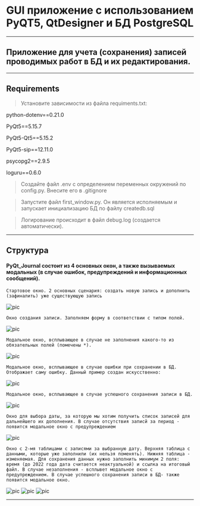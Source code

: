# GUI приложение с использованием PyQT5, QtDesigner и БД PostgreSQL
___
## Приложение для учета (сохранения) записей проводимых работ в БД и их редактирования. 
___
## Requirements

>Установите зависимости из файла requiments.txt:

python-dotenv==0.21.0

PyQt5==5.15.7

PyQt5-Qt5==5.15.2

PyQt5-sip==12.11.0

psycopg2==2.9.5

loguru==0.6.0

> Создайте файл .env с определением переменных окружений по config.py. Внесите его в .gitignore

> Запустите файл first_window.py. Он является исполняемым и запускает инициализацию БД по файлу createdb.sql

> Логирование происходит в файл debug.log (создается автоматически).

___
## Структура

#### PyQt_Journal состоит из 4 основных окон, а также вызываемых модальных (в случае ошибок, предупреждений и информационных сообщений).

```
Стартовое окно. 2 основных сценария: создать новую запись и дополнить (зафиналить) уже существующую запись
```
![pic](./img_app/first_window.png)
```
Окно создания записи. Заполняем форму в соответствии с типом полей.
```
![pic](./img_app/create_window.png)
```
Модальное окно, всплывающее в случае не заполнения какого-то из обязательных полей (помечены *).
```
![pic](./img_app/required_fields_not_filled.png)
```
Модальное окно, всплывающее в случае ошибки при сохранении в БД. Отображает саму ошибку. Данный пример создан искусственно:
```
![pic](./img_app/error_while_create.png)
```
Модальное окно, всплывающее в случае успешного сохранения записи в БД.
```
![pic](./img_app/success_create_modal_window.png)
```
Окно для выбора даты, за которую мы хотим получить список записей для дальнейшего их дополнения. В случае отсутствия записй за период - появится модальное окно с предупреждением
```
![pic](./img_app/add_note_window.png)
```
Окно с 2-мя таблицами с записями за выбранную дату. Верхняя таблица с данными, которые уже заполнили (их нельзя поменять). Нижняя таблица - изменяемая. Для сохранения данных нужно заполнить минимум 2 поля: время (до 2022 года дата считается неактуальной) и ссылка на итоговый файл. В случае незаполнения - всплывет модальное окно с предупреждением. В случае успешного сохранения записи в БД- также появится модальное окно.
```
![pic](./img_app/choose_work_window.png)
![pic](./img_app/required_fields_not_filled_modal.png)
![pic](./img_app/success_create_modal_window_choose.png)

___
